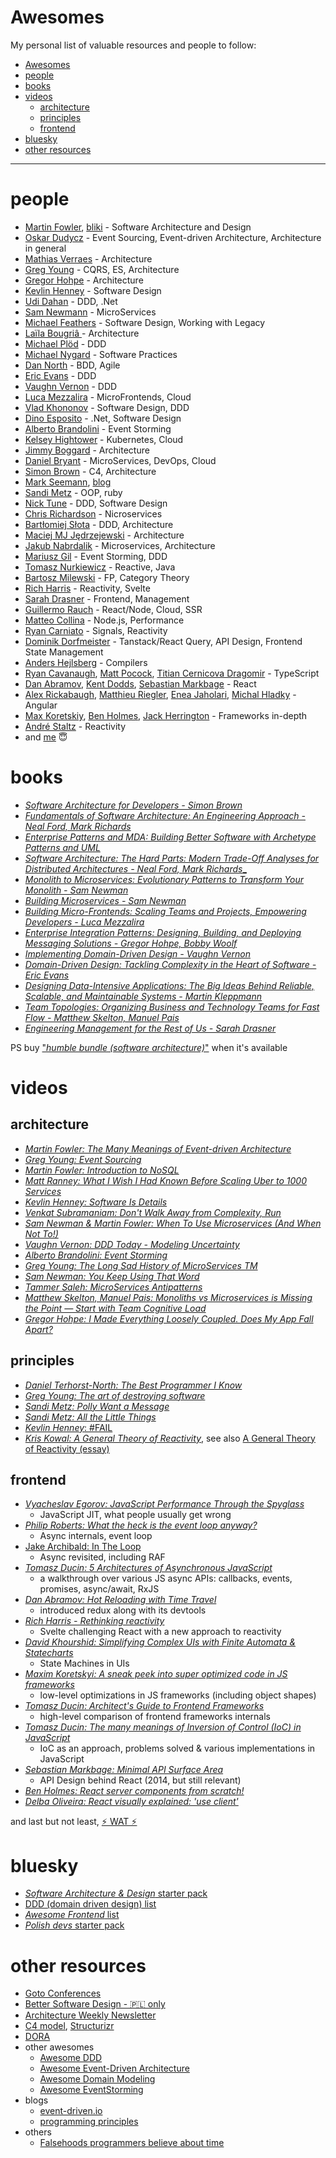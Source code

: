 # Awesomes

My personal list of valuable resources and people to follow:

- [Awesomes](#awesomes)
- [people](#people)
- [books](#books)
- [videos](#videos)
  - [architecture](#architecture)
  - [principles](#principles)
  - [frontend](#frontend)
- [bluesky](#bluesky)
- [other resources](#other-resources)

----

# people

- [Martin Fowler](https://bsky.app/profile/martinfowler.com), [bliki](https://bsky.app/profile/martinfowler.com) - Software Architecture and Design
- [Oskar Dudycz](https://www.linkedin.com/in/oskardudycz) - Event Sourcing, Event-driven Architecture, Architecture in general
- [Mathias Verraes](https://bsky.app/profile/mathiasverraes.bsky.social) - Architecture
- [Greg Young](https://twitter.com/gregyoung) - CQRS, ES, Architecture
- [Gregor Hohpe](https://www.linkedin.com/in/ghohpe) - Architecture
- [Kevlin Henney](https://bsky.app/profile/kevlin.bsky.social) - Software Design
- [Udi Dahan](https://bsky.app/profile/udidahan.com) - DDD, .Net
- [Sam Newmann](https://twitter.com/samnewman) - MicroServices
- [Michael Feathers](https://twitter.com/mfeathers) - Software Design, Working with Legacy
- [Laïla Bougriâ ](https://www.linkedin.com/in/lailabougria) - Architecture
- [Michael Plöd](https://bsky.app/profile/bitboss.bsky.social) - DDD
- [Michael Nygard](https://twitter.com/mtnygard) - Software Practices
- [Dan North](https://www.linkedin.com/in/tastapod) - BDD, Agile
- [Eric Evans](https://bsky.app/profile/ericevans0.bsky.social) - DDD
- [Vaughn Vernon](https://bsky.app/profile/vaughnvernon.bsky.social) - DDD
- [Luca Mezzalira](https://www.linkedin.com/in/lucamezzalira) - MicroFrontends, Cloud
- [Vlad Khononov](https://bsky.app/profile/vladikk.bsky.social/) - Software Design, DDD
- [Dino Esposito](https://twitter.com/despos) - .Net, Software Design
- [Alberto Brandolini](https://bsky.app/profile/ziobrando.bsky.social) - Event Storming
- [Kelsey Hightower](https://bsky.app/profile/kelseyhightower.com) - Kubernetes, Cloud
- [Jimmy Boggard](https://bsky.app/profile/jimmybogard.com) - Architecture
- [Daniel Bryant](https://bsky.app/profile/danielbryantuk.com) - MicroServices, DevOps, Cloud
- [Simon Brown](https://bsky.app/profile/simonbrown.je) - C4, Architecture
- [Mark Seemann](https://twitter.com/ploeh), [blog](https://blog.ploeh.dk)
- [Sandi Metz](https://bsky.app/profile/sandimetz.bsky.social) - OOP, ruby
- [Nick Tune](https://bsky.app/profile/nick-tune.me) - DDD, Software Design
- [Chris Richardson](https://bsky.app/profile/crichardson.bsky.social) - Nicroservices
- [Bartłomiej Słota](https://www.linkedin.com/in/bslota/) - DDD, Architecture
- [Maciej MJ Jędrzejewski](https://www.linkedin.com/in/jedrzejewski-maciej/) - Architecture
- [Jakub Nabrdalik](https://twitter.com/jnabrdalik) - Microservices, Architecture
- [Mariusz Gil](https://www.linkedin.com/in/mariuszgil) - Event Storming, DDD
- [Tomasz Nurkiewicz](https://twitter.com/tnurkiewicz) - Reactive, Java
- [Bartosz Milewski](https://bsky.app/profile/bartoszmilewski.bsky.social) - FP, Category Theory
- [Rich Harris](https://bsky.app/profile/rich-harris.dev) - Reactivity, Svelte
- [Sarah Drasner](https://bsky.app/profile/sarahedo.bsky.social) - Frontend, Management
- [Guillermo Rauch](https://bsky.app/profile/rauchg.blue) - React/Node, Cloud, SSR
- [Matteo Collina](https://bsky.app/profile/nodeland.dev) - Node.js, Performance
- [Ryan Carniato](https://bsky.app/profile/ryansolid.bsky.social) - Signals, Reactivity
- [Dominik Dorfmeister](https://bsky.app/profile/tkdodo.eu) - Tanstack/React Query, API Design, Frontend State Management
- [Anders Hejlsberg](https://twitter.com/ahejlsberg) - Compilers
- [Ryan Cavanaugh](https://bsky.app/profile/searyanc.dev), [Matt Pocock](https://bsky.app/profile/mattpocock.com), [Titian Cernicova Dragomir](https://bsky.app/profile/titiancernicova.bsky.social) - TypeScript
- [Dan Abramov](https://bsky.app/profile/danabra.mov), [Kent Dodds](https://bsky.app/profile/kentcdodds.com), [Sebastian Markbage](https://bsky.app/profile/sebmarkbage.calyptus.eu) - React
- [Alex Rickabaugh](https://bsky.app/profile/synalx.bsky.social), [Matthieu Riegler](https://bsky.app/profile/jeanmeche.com), [Enea Jaholari](https://bsky.app/profile/eneajaho.me), [Michal Hladky](https://bsky.app/profile/michael-hladky.bsky.social) - Angular
- [Max Koretskiy](https://twitter.com/maxkoretskyi), [Ben Holmes](https://bsky.app/profile/bholmes.dev), [Jack Herrington](https://bsky.app/profile/jherr.dev) - Frameworks in-depth
- [André Staltz](https://bsky.app/profile/staltz.com) - Reactivity
- and [me](https://bsky.app/profile/ducin.dev) 😇

# books

- [_Software Architecture for Developers - Simon Brown_](https://leanpub.com/software-architecture-for-developers)
- [_Fundamentals of Software Architecture: An Engineering Approach - Neal Ford, Mark Richards_](https://www.amazon.com/Fundamentals-Software-Architecture-Comprehensive-Characteristics/dp/1492043451)
- [_Enterprise Patterns and MDA: Building Better Software with Archetype Patterns and UML_](https://www.amazon.pl/Enterprise-Patterns-MDA-Building-Archetype/dp/032111230X)
- [_Software Architecture: The Hard Parts: Modern Trade-Off Analyses for Distributed Architectures - Neal Ford, Mark Richards__](https://www.amazon.com/Software-Architecture-Trade-Off-Distributed-Architectures/dp/1492086894)
- [_Monolith to Microservices: Evolutionary Patterns to Transform Your Monolith - Sam Newman_](https://www.amazon.com/Monolith-Microservices-Evolutionary-Patterns-Transform/dp/1492047848)
- [_Building Microservices - Sam Newman_](https://www.amazon.pl/Building-Microservices-Sam-Newman/dp/1491950358)
- [_Building Micro-Frontends: Scaling Teams and Projects, Empowering Developers - Luca Mezzalira_](https://www.amazon.pl/Building-Micro-Frontends-Projects-Empowering-Developers/dp/1492082996)
- [_Enterprise Integration Patterns: Designing, Building, and Deploying Messaging Solutions - Gregor Hohpe, Bobby Woolf_](https://www.amazon.pl/Enterprise-Integration-Patterns-Designing-Deploying/dp/0321200683)
- [_Implementing Domain-Driven Design - Vaughn Vernon_](https://www.amazon.com/Implementing-Domain-Driven-Design-Vaughn-Vernon/dp/0321834577)
- [_Domain-Driven Design: Tackling Complexity in the Heart of Software - Eric Evans_](https://www.amazon.com/Domain-Driven-Design-Tackling-Complexity-Software/dp/0321125215)
- [_Designing Data-Intensive Applications: The Big Ideas Behind Reliable, Scalable, and Maintainable Systems - Martin Kleppmann_](https://www.amazon.pl/Designing-Data-Intensive-Applications-Reliable-Maintainable/dp/1449373321)
- [_Team Topologies: Organizing Business and Technology Teams for Fast Flow - Matthew Skelton, Manuel Pais_](https://www.amazon.com/gp/product/1942788819/ref=ewc_pr_img_2?smid=ATVPDKIKX0DER&psc=1)
- [_Engineering Management for the Rest of Us - Sarah Drasner_](https://www.amazon.com/gp/product/B0BHX6NLGZ/ref=ewc_pr_img_6?smid=ATVPDKIKX0DER&psc=1)

PS buy ["_humble bundle (software architecture)_"](https://www.humblebundle.com/books/software-architecture-2025-oreilly-books) when it's available

# videos

## architecture

- [_Martin Fowler: The Many Meanings of Event-driven Architecture_](https://www.youtube.com/watch?v=STKCRSUsyP0)
- [_Greg Young: Event Sourcing_](https://www.youtube.com/watch?v=8JKjvY4etTY)
- [_Martin Fowler: Introduction to NoSQL_](https://www.youtube.com/watch?v=qI_g07C_Q5I)
- [_Matt Ranney: What I Wish I Had Known Before Scaling Uber to 1000 Services_](https://www.youtube.com/watch?v=kb-m2fasdDY)
- [_Kevlin Henney: Software Is Details_](https://www.youtube.com/watch?v=kX0prJklhUE)
- [_Venkat Subramaniam: Don't Walk Away from Complexity, Run_](https://www.youtube.com/watch?v=4MEKu2TcEHM)
- [_Sam Newman & Martin Fowler: When To Use Microservices (And When Not To!)_](https://www.youtube.com/watch?v=GBTdnfD6s5Q)
- [_Vaughn Vernon: DDD Today - Modeling Uncertainty_](https://www.youtube.com/watch?v=8Y-XPlXOWoA)
- [_Alberto Brandolini: Event Storming_](https://www.youtube.com/watch?v=mLXQIYEwK24)
- [_Greg Young: The Long Sad History of MicroServices TM_](https://www.youtube.com/watch?v=MjIfWe6bn40&t=584s)
- [_Sam Newman: You Keep Using That Word_](https://www.youtube.com/watch?v=rZxIzrjvSGg)
- [_Tammer Saleh: MicroServices Antipatterns_](https://www.infoq.com/presentations/cloud-anti-patterns/)
- [_Matthew Skelton, Manuel Pais: Monoliths vs Microservices is Missing the Point — Start with Team Cognitive Load_](https://www.youtube.com/watch?v=haejb5rzKsM)
- [_Gregor Hohpe: I Made Everything Loosely Coupled. Does My App Fall Apart?_](https://www.youtube.com/watch?v=w9a7eI6BlVc)

## principles

- [_Daniel Terhorst-North: The Best Programmer I Know_](https://www.youtube.com/watch?v=tgaKAF_eiOg)
- [_Greg Young: The art of destroying software_](https://www.youtube.com/watch?v=Ed94CfxgsCA)
- [_Sandi Metz: Polly Want a Message_](https://www.youtube.com/watch?v=YtROlyWWhV0)
- [_Sandi Metz: All the Little Things_](https://www.youtube.com/watch?v=8bZh5LMaSmE)
- [_Kevlin Henney_: #FAIL](https://www.youtube.com/watch?v=6xrGo1IIB3w)
- [_Kris Kowal: A General Theory of Reactivity_](https://www.youtube.com/watch?v=2p51PE1MZ8U), see also [A General Theory of Reactivity (essay)](https://github.com/kriskowal/gtor)

## frontend

- [_Vyacheslav Egorov: JavaScript Performance Through the Spyglass_](https://www.youtube.com/watch?v=r76ZjdzFExg)
  - JavaScript JIT, what people usually get wrong
- [_Philip Roberts: What the heck is the event loop anyway?_](https://www.youtube.com/watch?v=8aGhZQkoFbQ)
  - Async internals, event loop
- [Jake Archibald: In The Loop](https://www.youtube.com/watch?v=cCOL7MC4Pl0)
  - Async revisited, including RAF
- [_Tomasz Ducin: 5 Architectures of Asynchronous JavaScript_](https://www.youtube.com/watch?v=YXo4YOLDK1k)
  - a walkthrough over various JS async APIs: callbacks, events, promises, async/await, RxJS
- [_Dan Abramov: Hot Reloading with Time Travel_](https://www.youtube.com/watch?v=xsSnOQynTHs)
  - introduced redux along with its devtools
- [_Rich Harris - Rethinking reactivity_](https://www.youtube.com/watch?v=AdNJ3fydeao)
  - Svelte challenging React with a new approach to reactivity
- [_David Khourshid: Simplifying Complex UIs with Finite Automata & Statecharts_](https://www.youtube.com/watch?v=RqTxtOXcv8Y)
  - State Machines in UIs
- [_Maxim Koretskyi: A sneak peek into super optimized code in JS frameworks_](https://www.youtube.com/watch?v=_VHNTC67NR8)
  - low-level optimizations in JS frameworks (including object shapes)
- [_Tomasz Ducin: Architect's Guide to Frontend Frameworks_](https://www.youtube.com/watch?v=HI2vFGxiwkM)
  - high-level comparison of frontend frameworks internals
- [_Tomasz Ducin: The many meanings of Inversion of Control (IoC) in JavaScript_](https://www.youtube.com/watch?v=grF-BVK1vzM)
  - IoC as an approach, problems solved & various implementations in JavaScript
- [_Sebastian Markbage: Minimal API Surface Area_](https://www.youtube.com/watch?v=4anAwXYqLG8)
  - API Design behind React (2014, but still relevant)
- [_Ben Holmes: React server components from scratch!_](https://www.youtube.com/watch?v=MaebEqhZR84)
- [_Delba Oliveira: React visually explained: 'use client'_](https://www.youtube.com/watch?v=eO51VVCpTk0)

and last but not least, [️️⚡️ WAT ⚡️](https://www.destroyallsoftware.com/talks/wat)

# bluesky

- [*Software Architecture & Design* starter pack](https://bsky.app/starter-pack/tekiegirl.bsky.social/3lbwidgq4c22z)
- [DDD (domain driven design) list](https://bsky.app/profile/nick-tune.me/lists/3l7y76qe5vz2u)
- [*Awesome Frontend* list](https://bsky.app/profile/ducin.dev/lists/3lbpwn7cznt2r)
- [*Polish devs* starter pack](https://bsky.app/starter-pack/ducin.dev/3lbej7nstyo2x)

# other resources

- [Goto Conferences](https://www.youtube.com/@GOTO-)
- [Better Software Design - 🇵🇱 only](https://bettersoftwaredesign.pl/)
- [Architecture Weekly Newsletter](https://www.architecture-weekly.com/)
- [C4 model](https://c4model.com/), [Structurizr](https://www.structurizr.com/)
- [DORA](https://dora.dev/)
- other awesomes
  - [Awesome DDD](https://github.com/heynickc/awesome-ddd)
  - [Awesome Event-Driven Architecture](https://github.com/lutzh/awesome-event-driven-architecture)
  - [Awesome Domain Modeling](https://github.com/gquemener/awesome-domain-modeling)
  - [Awesome EventStorming](https://github.com/mariuszgil/awesome-eventstorming)
- blogs
  - [event-driven.io](https://event-driven.io/en/category/)
  - [programming principles](https://github.com/webpro/programming-principles)
- others
  - [Falsehoods programmers believe about time](https://gist.github.com/timvisee/fcda9bbdff88d45cc9061606b4b923ca)
